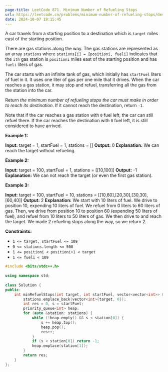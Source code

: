 ```yaml
---
page-title: LeetCode 871. Minimum Number of Refueling Stops
url: https://leetcode.cn/problems/minimum-number-of-refueling-stops/description/?envType=daily-question&envId=2024-10-07
date: 2024-10-07 19:15:45
---
```

A car travels from a starting position to a destination which is `target` miles east of the starting position.

There are gas stations along the way. The gas stations are represented as an array `stations` where `stations[i] = [positioni, fueli]` indicates that the `ith` gas station is `positioni` miles east of the starting position and has `fueli` liters of gas.

The car starts with an infinite tank of gas, which initially has `startFuel` liters of fuel in it. It uses one liter of gas per one mile that it drives. When the car reaches a gas station, it may stop and refuel, transferring all the gas from the station into the car.

Return *the minimum number of refueling stops the car must make in order to reach its destination*. If it cannot reach the destination, return `-1`.

Note that if the car reaches a gas station with `0` fuel left, the car can still refuel there. If the car reaches the destination with `0` fuel left, it is still considered to have arrived.

**Example 1:**

**Input:** target = 1, startFuel = 1, stations = \[\]
**Output:** 0
**Explanation:** We can reach the target without refueling.

**Example 2:**

**Input:** target = 100, startFuel = 1, stations = \[\[10,100\]\]
**Output:** -1
**Explanation:** We can not reach the target (or even the first gas station).

**Example 3:**

**Input:** target = 100, startFuel = 10, stations = \[\[10,60\],\[20,30\],\[30,30\],\[60,40\]\]
**Output:** 2
**Explanation:** We start with 10 liters of fuel.
We drive to position 10, expending 10 liters of fuel.  We refuel from 0 liters to 60 liters of gas.
Then, we drive from position 10 to position 60 (expending 50 liters of fuel),
and refuel from 10 liters to 50 liters of gas.  We then drive to and reach the target.
We made 2 refueling stops along the way, so we return 2.

**Constraints:**

-   `1 <= target, startFuel <= 109`
-   `0 <= stations.length <= 500`
-   `1 <= positioni < positioni+1 < target`
-   `1 <= fueli < 109`

```cpp
#include <bits/stdc++.h>  
  
using namespace std;  
  
class Solution {  
public:  
    int minRefuelStops(int target, int startFuel, vector<vector<int>> &stations) {  
        stations.emplace_back(vector<int>{target, 0});  
        int res = 0, s = startFuel;  
        priority_queue<int> heap;  
        for (auto &station: stations) {  
            while (!heap.empty() && s < station[0]) {  
                s += heap.top();  
                heap.pop();  
                res++;  
            }  
            if (s < station[0]) return -1;  
            heap.emplace(station[1]);  
        }  
        return res;  
    }  
};
```